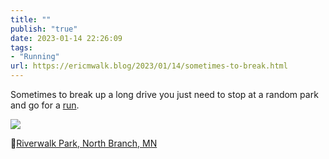 ```yaml
---
title: ""
publish: "true"
date: 2023-01-14 22:26:09
tags:
- "Running"
url: https://ericmwalk.blog/2023/01/14/sometimes-to-break.html
---
```

Sometimes to break up a long drive you just need to stop at a random park and go for a [run](http://www.strava.com/activities/8392797766).

![](https://ericmwalk.blog/uploads/2023/9d78729813.jpg)

📍[Riverwalk Park, North Branch, MN](https://maps.apple.com/?address=Riverwalk%20Park,%2039101%E2%80%9339299%20Forest%20Blvd,%20North%20Branch,%20MN%20%2055056,%20United%20States&auid=15782918239301751162&ll=45.517083,-92.978910&lsp=9902&q=Riverwalk%20Park&t=m)